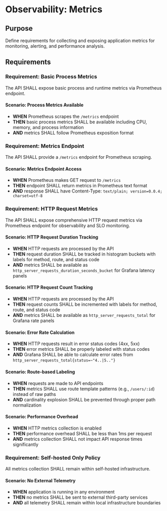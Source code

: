 # Observability: Metrics

## Purpose

Define requirements for collecting and exposing application metrics for monitoring, alerting, and performance analysis.

## Requirements

### Requirement: Basic Process Metrics

The API SHALL expose basic process and runtime metrics via Prometheus endpoint.

#### Scenario: Process Metrics Available

- **WHEN** Prometheus scrapes the `/metrics` endpoint
- **THEN** basic process metrics SHALL be available including CPU, memory, and process information
- **AND** metrics SHALL follow Prometheus exposition format

### Requirement: Metrics Endpoint

The API SHALL provide a `/metrics` endpoint for Prometheus scraping.

#### Scenario: Metrics Endpoint Access

- **WHEN** Prometheus makes GET request to `/metrics`
- **THEN** endpoint SHALL return metrics in Prometheus text format
- **AND** response SHALL have Content-Type: `text/plain; version=0.0.4; charset=utf-8`

### Requirement: HTTP Request Metrics

The API SHALL expose comprehensive HTTP request metrics via Prometheus endpoint for observability and SLO monitoring.

#### Scenario: HTTP Request Duration Tracking

- **WHEN** HTTP requests are processed by the API
- **THEN** request duration SHALL be tracked in histogram buckets with labels for method, route, and status code
- **AND** metrics SHALL be available as `http_server_requests_duration_seconds_bucket` for Grafana latency panels

#### Scenario: HTTP Request Count Tracking

- **WHEN** HTTP requests are processed by the API
- **THEN** request counts SHALL be incremented with labels for method, route, and status code
- **AND** metrics SHALL be available as `http_server_requests_total` for Grafana rate panels

#### Scenario: Error Rate Calculation

- **WHEN** HTTP requests result in error status codes (4xx, 5xx)
- **THEN** error metrics SHALL be properly labeled with status codes
- **AND** Grafana SHALL be able to calculate error rates from `http_server_requests_total{status=~"4..|5.."}`

#### Scenario: Route-based Labeling

- **WHEN** requests are made to API endpoints
- **THEN** metrics SHALL use route template patterns (e.g., `/users/:id`) instead of raw paths
- **AND** cardinality explosion SHALL be prevented through proper path normalization

#### Scenario: Performance Overhead

- **WHEN** HTTP metrics collection is enabled
- **THEN** performance overhead SHALL be less than 1ms per request
- **AND** metrics collection SHALL not impact API response times significantly

### Requirement: Self-hosted Only Policy

All metrics collection SHALL remain within self-hosted infrastructure.

#### Scenario: No External Telemetry

- **WHEN** application is running in any environment
- **THEN** no metrics SHALL be sent to external third-party services
- **AND** all telemetry SHALL remain within local infrastructure boundaries
